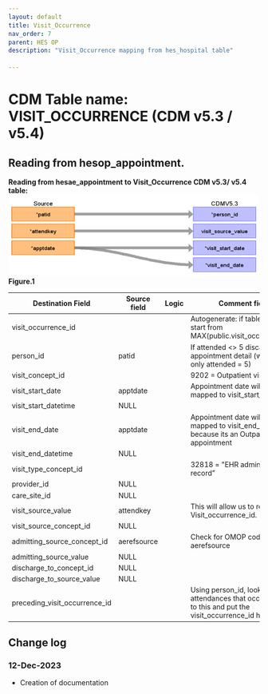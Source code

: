 ```yaml
---
layout: default
title: Visit_Occurrence
nav_order: 7
parent: HES OP
description: "Visit_Occurrence mapping from hes_hospital table"

---
```



# CDM Table name: VISIT_OCCURRENCE (CDM v5.3 / v5.4)

## Reading from hesop_appointment.
**Reading from hesae_appointment to Visit_Occurrence CDM v5.3/ v5.4 table:**
![](images/image4.png)
**Figure.1**

| Destination Field | Source field | Logic | Comment field |
| --- | --- | --- | --- |
| visit_occurrence_id |  |  | Autogenerate: if table is empty, start from MAX(public.visit_occurrence)+1  |
| person_id | patid |  | If attended <> 5 discard visit appointment detail (we accept only attended = 5) |
| visit_concept_id |  |  | 9202 = Outpatient visit |
| visit_start_date | apptdate | | Appointment date will be mapped to visit_start_date  |
| visit_start_datetime |NULL | |  |
| visit_end_date | apptdate| | Appointment date will also be mapped to visit_end_date because its an Outpatient appointment|
| visit_end_datetime |NULL | | |
| visit_type_concept_id |  |  | 32818 = "EHR administration record” |
| provider_id |NULL | |  |
| care_site_id |NULL | |  |
| visit_source_value | attendkey | | This will allow us to retrieve Visit_occurrence_id.  |
| visit_source_concept_id | NULL |  |  |
| admitting_source_concept_id | aerefsource |  | Check for OMOP codes from aerefsource |
| admitting_source_value | NULL |  | |
| discharge_to_concept_id | NULL |  | |
| discharge_to_source_value | NULL |  |  |
| preceding_visit_occurrence_id |  | | Using person_id, look up the attendances that occurred prior to this and put the visit_occurrence_id here.  |

## Change log

### 12-Dec-2023
- Creation of documentation